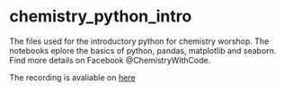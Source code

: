 # chemistry_python_intro
The files used for the introductory python for chemistry worshop. The notebooks eplore the basics of python, pandas, matplotlib and seaborn. Find more details on Facebook @ChemistryWithCode.

The recording is avaliable on [here](https://www.youtube.com/watch?v=hNNRVRmZO1s)
